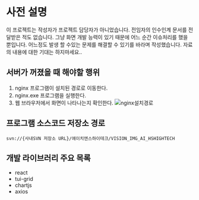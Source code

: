# 사전 설명
이 프로젝트는 작성자가 프로젝트 담당자가 아니었습니다. 전임자의 인수인계 문서를 전달받은 적도 없습니다. 그냥 화면 개발 능력이 있기 때문에 어느 순간 이슈처리를 했을 뿐입니다.
어느정도 발생 할 수있는 문제를 해결할 수 있기를 바라며 작성했습니다. 자료의 내용에 대한 기대는 하지마세요..

## 서버가 꺼졌을 때 해야할 행위
1. nginx 프로그램이 설치된 경로로 이동한다.
2. nginx.exe 프로그램을 실행한다.
3. 웹 브라우저에서 화면이 나타나는지 확인한다.
![nginx설치경로](https://github.com/isos-consulting/feto/assets/49608580/cc13dafa-2381-482d-b028-e3cd2f3dd50d)

## 프로그램 소스코드 저장소 경로
`svn://{사내SVN 저장소 URL}/에이치엔스하이테크/VISION_IMG_AI_HSHIGHTECH`

## 개발 라이브러리 주요 목록
- react
- tui-grid
- chartjs
- axios
